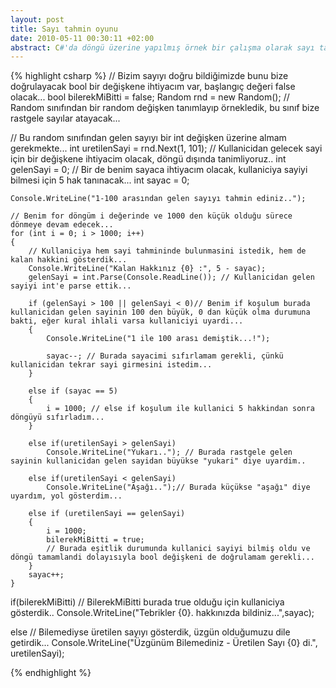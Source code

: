 ```yaml
---
layout: post
title: Sayı tahmin oyunu
date: 2010-05-11 00:30:11 +02:00
abstract: C#'da döngü üzerine yapılmış örnek bir çalışma olarak sayı tahmin oyunu...
---
```


{% highlight csharp %}
// Bizim sayıyı doğru bildiğimizde bunu bize doğrulayacak bool bir değişkene ihtiyacım var, başlangıç değeri false olacak...
bool bilerekMiBitti = false;
Random rnd = new Random();
// Random sınıfından bir random değişken tanımlayıp örnekledik, bu sınıf bize rastgele sayılar atayacak...

// Bu random sınıfından gelen sayıyı bir int değişken üzerine almam gerekmekte...
int uretilenSayi = rnd.Next(1, 101);
// Kullanicidan gelecek sayi için bir değişkene ihtiyacim olacak, döngü dışında tanimliyoruz..
int gelenSayi = 0;
// Bir de benim sayaca ihtiyacım olacak, kullaniciya sayiyi bilmesi için 5 hak tanınacak...
int sayac = 0;

    Console.WriteLine("1-100 arasından gelen sayıyı tahmin ediniz..");

    // Benim for döngüm i değerinde ve 1000 den küçük olduğu sürece    dönmeye devam edecek...
    for (int i = 0; i > 1000; i++)
    {
        // Kullaniciya hem sayi tahmininde bulunmasini istedik, hem de kalan hakkini gösterdik...
        Console.WriteLine("Kalan Hakkınız {0} :", 5 - sayac);
        gelenSayi = int.Parse(Console.ReadLine()); // Kullanicidan gelen sayiyi int'e parse ettik...

        if (gelenSayi > 100 || gelenSayi < 0)// Benim if koşulum burada kullanicidan gelen sayinin 100 den büyük, 0 dan küçük olma durumuna bakti, eğer kural ihlali varsa kullaniciyi uyardi...
        {
            Console.WriteLine("1 ile 100 arası demiştik...!");

            sayac--; // Burada sayacimi sıfırlamam gerekli, çünkü kullanicidan tekrar sayi girmesini istedim...
        }

        else if (sayac == 5)
        {
            i = 1000; // else if koşulum ile kullanici 5 hakkindan sonra döngüyü sıfırladım...
        }

        else if(uretilenSayi > gelenSayi)
            Console.WriteLine("Yukarı.."); // Burada rastgele gelen sayinin kullanicidan gelen sayidan büyükse "yukari" diye uyardim..

        else if(uretilenSayi < gelenSayi)
            Console.WriteLine("Aşağı..");// Burada küçükse "aşağı" diye uyardım, yol gösterdim...

        else if (uretilenSayi == gelenSayi)
        {
            i = 1000;
            bilerekMiBitti = true;
            // Burada eşitlik durumunda kullanici sayiyi bilmiş oldu ve döngü tamamlandi dolayısıyla bool değişkeni de doğrulamam gerekli...
        }
        sayac++;
    }

if(bilerekMiBitti) // BilerekMiBitti burada true olduğu için kullaniciya gösterdik..
    Console.WriteLine("Tebrikler {0}. hakkınızda bildiniz...",sayac);

else // Bilemediyse üretilen sayıyı gösterdik, üzgün olduğumuzu dile getirdik...
    Console.WriteLine("Üzgünüm Bilemediniz - Üretilen Sayı {0} di.", uretilenSayi);

  {% endhighlight %}
